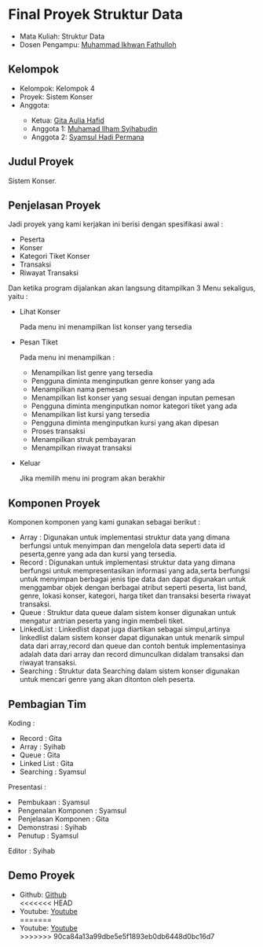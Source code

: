 # Final Proyek Struktur Data
<ul>
  <li>Mata Kuliah: Struktur Data</li>
  <li>Dosen Pengampu: <a href="https://github.com/Muhammad-Ikhwan-Fathulloh">Muhammad Ikhwan Fathulloh</a></li>
</ul>

## Kelompok
<ul>
  <li>Kelompok: Kelompok 4</li>
  <li>Proyek: Sistem Konser</li>
  <li>Anggota:</li>
  <ul>
    <li>Ketua: <a href="https://github.com/gitaaulia05">Gita Aulia Hafid</a></li>
    <li>Anggota 1: <a href="https://github.com/Syihab07">Muhamad Ilham Syihabudin</a></li>
    <li>Anggota 2: <a href="https://github.com/syamsulhadipermana">Syamsul Hadi Permana</a></li>
  </ul>
</ul>

## Judul Proyek
<p>Sistem Konser.</p>

## Penjelasan Proyek
<p>Jadi proyek yang kami kerjakan ini berisi dengan spesifikasi awal : </p>
<ul>
  <li>Peserta</li>
  <li>Konser</li>
  <li>Kategori Tiket Konser</li>
  <li>Transaksi</li>
  <li>Riwayat Transaksi</li>
</ul>

<p>Dan ketika program dijalankan akan langsung ditampilkan 3 Menu sekaligus, yaitu :</p>
<ul>
  <li>Lihat Konser</li>
  <p>Pada menu ini menampilkan list konser yang tersedia</p>
  <p></p>
  <li>Pesan Tiket</li>
  <p>Pada menu ini menampilkan :</p>
   <ul>
    <li>Menampilkan list genre yang tersedia</li>
    <li>Pengguna diminta menginputkan genre konser yang ada</li>
    <li>Menampilkan nama pemesan</li>
    <li>Menampilkan list konser yang sesuai dengan inputan pemesan</li>
    <li>Pengguna diminta menginputkan nomor kategori tiket yang ada</li>
    <li>Menampilkan list kursi yang tersedia</li>
    <li>Pengguna diminta menginputkan kursi yang akan dipesan</li>
    <li>Proses transaksi</li>
    <li>Menampilkan struk pembayaran</li>
    <li>Menampilkan riwayat transaksi</li>
  </ul>
   <p></p>
  <li>Keluar</li>
  <p>Jika memilih menu ini program akan berakhir</p>
</ul>

## Komponen Proyek
<p>Komponen komponen yang kami gunakan sebagai berikut :</p>
<ul>
  <li>Array      : Digunakan untuk implementasi struktur data yang dimana berfungsi untuk menyimpan dan mengelola data seperti data id peserta,genre yang ada dan kursi yang tersedia.</li>
  <li>Record     : Digunakan untuk implementasi struktur data yang dimana berfungsi untuk mempresentasikan informasi yang ada,serta berfungsi untuk menyimpan berbagai jenis tipe data dan dapat digunakan untuk menggambar objek dengan berbagai atribut seperti peserta, list band, genre, lokasi konser, kategori, harga tiket dan transaksi beserta riwayat transaksi.</li>
  <li>Queue      : Struktur data queue dalam sistem konser digunakan untuk mengatur antrian peserta yang ingin membeli tiket.</li>
  <li>LinkedList :  Linkedlist dapat juga diartikan sebagai simpul,artinya linkedlist dalam sistem konser dapat digunakan untuk menarik simpul data dari array,record dan queue dan contoh bentuk implementasinya adalah data dari array dan record dimunculkan didalam transaksi dan riwayat transaksi.</li>
  <li>Searching  : Struktur data Searching dalam sistem konser digunakan untuk mencari genre yang akan ditonton oleh peserta.</li>
</ul>


## Pembagian Tim
<p>Koding : </p>
<ul>
  <li>Record      : Gita</li>
  <li>Array       : Syihab</li>
  <li>Queue       : Gita</li>
  <li>Linked List : Gita</li>
  <li>Searching   : Syamsul</li>
</ul>
<p></p>
<p>Presentasi : </p>
  <li>Pembukaan                 : Syamsul</li>
  <li>Pengenalan Komponen       : Syamsul</li>
  <li>Penjelasan Komponen       : Gita</li>
  <li>Demonstrasi               : Syihab</li>
  <li>Penutup                   : Syamsul</li>
</ul>
<p></p>
<P>Editor : Syihab</P>

## Demo Proyek
<ul>
  <li>Github: <a href="https://github.com/gitaaulia05/Sistem-Konser">Github</a></li>
<<<<<<< HEAD
  <li>Youtube: <a href="https://youtu.be/aW9H2O1w3oA?si=6c88IhL3MVRFAN8F">Youtube</a></li>
=======
  <li>Youtube: <a href="https://youtu.be/aW9H2O1w3oA">Youtube</a></li>
>>>>>>> 90ca84a13a99dbe5e5f1893eb0db6448d0bc16d7
</ul>
